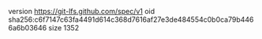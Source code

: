 version https://git-lfs.github.com/spec/v1
oid sha256:c6f7147c63fa4491d614c368d7616af27e3de484554c0b0ca79b4466a6b03646
size 1352
